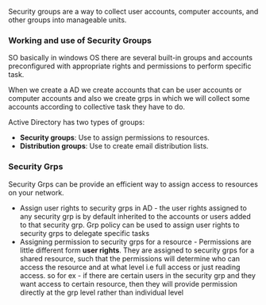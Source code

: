 
Security groups are a way to collect user accounts, computer accounts, and other groups into manageable units.

### Working and use of Security Groups

SO basically in windows OS there are several built-in groups and accounts preconfigured with appropriate rights and permissions to perform specific task.

When we create a AD we create accounts that can be user accounts or computer accounts and also we create grps in which we will collect some accounts according to collective task they have to do.

Active Directory has two types of groups:

- **Security groups**: Use to assign permissions to resources.
- **Distribution groups**: Use to create email distribution lists.

### Security Grps

Security Grps can be provide an efficient way to assign access to resources on your network. 

- Assign user rights to security grps in AD -
  the user rights assigned to any security grp is by default inherited to the accounts or users added to that security grp.
  Grp policy can be used to assign user rights to security grps to delegate specific tasks
- Assigning permission to security grps for a resource -
  Permissions are little different form **user rights**. They are assigned to security grps for a shared resource, such that the permissions will determine who can access the resource and at what level i.e full access or just reading access.
  so for ex - if there are certain users in the security grp and they want access to certain resource, then they will provide permission directly at the grp level rather than individual level